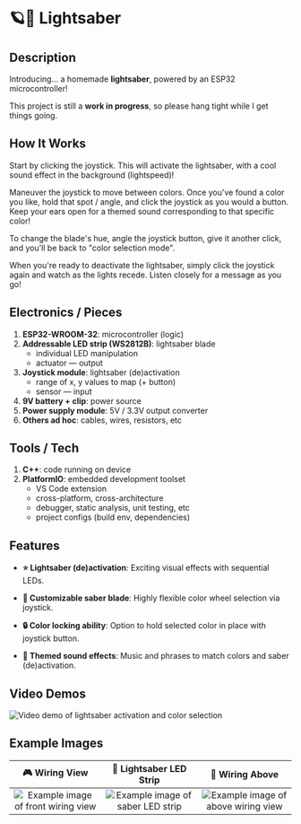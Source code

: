 # 🪐🤺 Lightsaber

## Description

Introducing... a homemade **lightsaber**, powered by an ESP32 microcontroller! 

This project is still a **work in progress**, so please hang tight while I get things going.


## How It Works

Start by clicking the joystick. This will activate the lightsaber, with a cool sound effect in the background (lightspeed)! 

Maneuver the joystick to move between colors. Once you've found a color you like, hold that spot / angle, and click the joystick as you would a button. Keep your ears open for a themed sound corresponding to that specific color! 

To change the blade's hue, angle the joystick button, give it another click, and you'll be back to "color selection mode". 

When you're ready to deactivate the lightsaber, simply click the joystick again and watch as the lights recede. Listen closely for a message as you go!


## Electronics / Pieces

1. **ESP32-WROOM-32**: microcontroller (logic)
2. **Addressable LED strip (WS2812B)**: lightsaber blade
    - individual LED manipulation 
    - actuator — output
3. **Joystick module**: lightsaber (de)activation
    - range of x, y values to map (+ button)
    - sensor — input
4. **9V battery + clip**: power source
5. **Power supply module**: 5V / 3.3V output converter
6. **Others ad hoc**: cables, wires, resistors, etc


## Tools / Tech

1. **C++**: code running on device
2. **PlatformIO**: embedded development toolset
    - VS Code extension
    - cross-platform, cross-architecture
    - debugger, static analysis, unit testing, etc
    - project configs (build env, dependencies)


## Features

- **⭐️ Lightsaber (de)activation**: Exciting visual effects with sequential LEDs.
- **🎨 Customizable saber blade**: Highly flexible color wheel selection via joystick.

- **🔒 Color locking ability**: Option to hold selected color in place with joystick button.
- **🎵 Themed sound effects**: Music and phrases to match colors and saber (de)activation.


## Video Demos

![Video demo of lightsaber activation and color selection](./example-media/lightsaber-activation.gif)


## Example Images

🎮 Wiring View   |   🌈 Lightsaber LED Strip   |   🔌 Wiring Above
:-------------------------:|:-------------------------:|:-------------------------:
![Example image of front wiring view](./example-media/wiring-view.png)  |  ![Example image of saber LED strip](./example-media/LED-strip.png)  |  ![Example image of above wiring view](./example-media/wiring-above.png)



